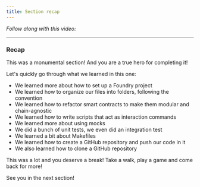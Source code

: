 ```yaml
---
title: Section recap
---
```


_Follow along with this video:_

---

### Recap

This was a monumental section! And you are a true hero for completing it!

Let's quickly go through what we learned in this one:

- We learned more about how to set up a Foundry project
- We learned how to organize our files into folders, following the convention
- We learned how to refactor smart contracts to make them modular and chain-agnostic
- We learned how to write scripts that act as interaction commands
- We learned more about using mocks
- We did a bunch of unit tests, we even did an integration test
- We learned a bit about Makefiles
- We learned how to create a GitHub repository and push our code in it
- We also learned how to clone a GitHub repository

This was a lot and you deserve a break! Take a walk, play a game and come back for more!

See you in the next section!
